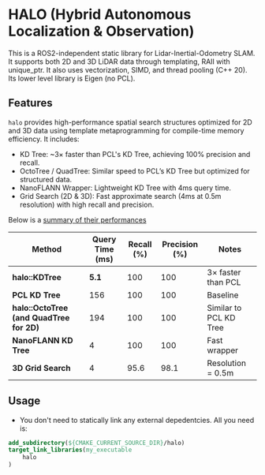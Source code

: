 # HALO (Hybrid Autonomous Localization & Observation)

This is a ROS2-independent static library for Lidar-Inertial-Odometry SLAM. It supports both 2D and 3D LiDAR data through templating, RAII with unique_ptr. It also uses vectorization, SIMD, and thread pooling (C++ 20). Its lower level library is Eigen (no PCL).

## Features

`halo` provides high-performance spatial search structures optimized for 2D and 3D data using template metaprogramming for compile-time memory efficiency. It includes:

- KD Tree: ~3× faster than PCL's KD Tree, achieving 100% precision and recall.
- OctoTree / QuadTree: Similar speed to PCL’s KD Tree but optimized for structured data.
- NanoFLANN Wrapper: Lightweight KD Tree with 4ms query time.
- Grid Search (2D & 3D): Fast approximate search (4ms at 0.5m resolution) with high recall and precision.

Below is a [summary of their performances](./tests/test_knn.cpp)

| Method                | Query Time (ms) | Recall (%) | Precision (%) | Notes                  |
|----------------------|---------------|------------|-------------|------------------------|
| **halo::KDTree**     | **5.1**       | 100        | 100         | 3× faster than PCL     |
| **PCL KD Tree**      | 156           | 100        | 100         | Baseline               |
| **halo::OctoTree (and QuadTree for 2D)** | 194         | 100        | 100         | Similar to PCL KD Tree |
| **NanoFLANN KD Tree** | 4             | 100          | 100           | Fast wrapper           |
| **3D Grid Search**    | 4             | 95.6       | 98.1        | Resolution = 0.5m      |

## Usage

- You don't need to statically link any external depedentcies. All you need is: 

```cmake
add_subdirectory(${CMAKE_CURRENT_SOURCE_DIR}/halo)
target_link_libraries(my_executable
    halo 
)
```
